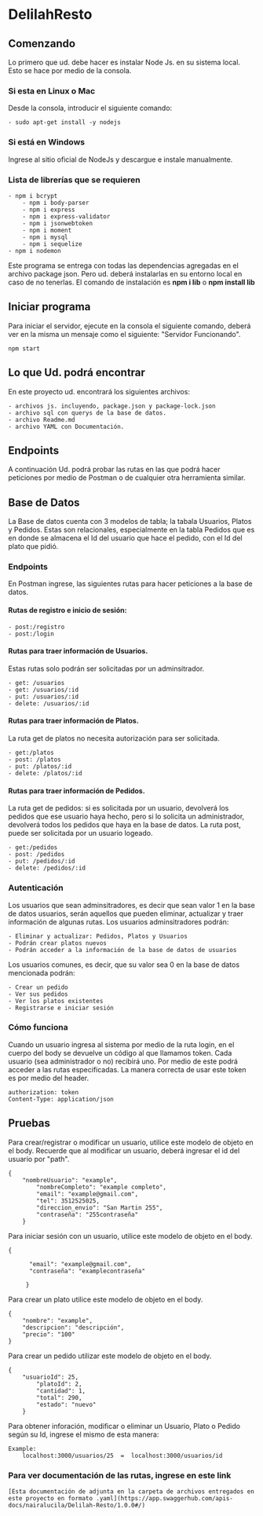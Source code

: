 # DelilahResto

## Comenzando
Lo primero que ud. debe hacer es instalar Node Js. en su sistema local. Esto se hace por medio de la consola.

### Si esta en Linux o Mac
Desde la consola, introducir el siguiente comando:

	- sudo apt-get install -y nodejs
	
### Si está en Windows
Ingrese al sitio oficial de NodeJs y descargue e instale manualmente.

 
### Lista de librerías que se requieren
	- npm i bcrypt
    	- npm i body-parser
    	- npm i express
    	- npm i express-validator
    	- npm i jsonwebtoken
    	- npm i moment
    	- npm i mysql
    	- npm i sequelize
	- npm i nodemon
    
Este programa se entrega con todas las dependencias agregadas en el archivo package json. Pero ud. deberá instalarlas en su entorno local en caso de no tenerlas. El comando de instalación es **npm i lib** o **npm install lib**

## Iniciar programa
Para iniciar el servidor, ejecute en la consola el siguiente comando, deberá ver en la misma un mensaje como el siguiente: "Servidor Funcionando".
	
	npm start
	
## Lo que Ud. podrá encontrar
En este proyecto ud. encontrará los siguientes archivos:

	- archivos js. incluyendo, package.json y package-lock.json
	- archivo sql con querys de la base de datos.
	- archivo Readme.md
	- archivo YAML con Documentación. 

## Endpoints
A continuación Ud. podrá probar las rutas en las que podrá hacer peticiones por medio de Postman o de cualquier otra herramienta similar.

## Base de Datos
La Base de datos cuenta con 3 modelos de tabla; la tabala Usuarios, Platos y Pedidos. Estas son relacionales, especialmente en la tabla Pedidos que es en donde se almacena el Id del usuario que hace el pedido, con el Id del plato que pidió.

### Endpoints
En Postman ingrese, las siguientes rutas para hacer peticiones a la base de datos.

#### Rutas de registro e inicio de sesión:
	
	- post:/registro
	- post:/login
	

#### Rutas para traer información de Usuarios.
Estas rutas solo podrán ser solicitadas por un adminsitrador.
	
	- get: /usuarios
	- get: /usuarios/:id
	- put: /usuarios/:id
	- delete: /usuarios/:id

#### Rutas para traer información de Platos.
La ruta get de platos no necesita autorización para ser solicitada.

	- get:/platos 
	- post: /platos
	- put: /platos/:id
	- delete: /platos/:id

#### Rutas para traer información de Pedidos.
La ruta get de pedidos: si es solicitada por un usuario, devolverá los pedidos que ese usuario haya hecho, pero si lo solicita un administrador, devolverá todos los pedidos que haya en la base de datos. La ruta post, puede ser solicitada por un usuario logeado.

	- get:/pedidos
	- post: /pedidos
	- put: /pedidos/:id
	- delete: /pedidos/:id
	
### Autenticación
Los usuarios que sean adminsitradores, es decir que sean valor 1 en la base de datos usuarios, serán aquellos que pueden eliminar, actualizar y traer información de algunas rutas.
Los usuarios adminsitradores podrán:
	
	- Eliminar y actualizar: Pedidos, Platos y Usuarios
	- Podrán crear platos nuevos
	- Podrán acceder a la información de la base de datos de usuarios

Los usuarios comunes, es decir, que su valor sea 0 en la base de datos mencionada podrán:
	
	- Crear un pedido
	- Ver sus pedidos
	- Ver los platos existentes
	- Registrarse e iniciar sesión

### Cómo funciona
Cuando un usuario ingresa al sistema por medio de la ruta login, en el cuerpo del body se devuelve un código al que llamamos token. Cada usuario (sea administrador o no) recibirá uno. Por medio de este podrá acceder a las rutas especificadas. La manera correcta de usar este token es por medio del header.

	authorization: token
	Content-Type: application/json

## Pruebas

Para crear/registrar o modificar un usuario, utilice este modelo de objeto en el body.
Recuerde que al modificar un usuario, deberá ingresar el id del usuario por "path".

	{
		"nombreUsuario": "example",
    		"nombreCompleto": "example completo",
    		"email": "example@gmail.com",
    		"tel": 3512525025,
    		"direccion_envio": "San Martin 255",
    		"contraseña": "255contraseña"
    	}
	
Para iniciar sesión con un usuario, utilice este modelo de objeto en el body.

	{
	
          "email": "example@gmail.com",
          "contraseña": "examplecontraseña"

     	 }

Para crear un plato utilice este modelo de objeto en el body.

    {
    	"nombre": "example",
    	"descripcion": "descripción",
    	"precio": "100"
    }


Para crear un pedido utilizar este modelo de objeto en el body.


 	{
 		"usuarioId": 25,
    		"platoId": 2,
    		"cantidad": 1,
    		"total": 290,
    		"estado": "nuevo"
      	}

Para obtener inforación, modificar o eliminar un Usuario, Plato o Pedido según su Id, ingrese el mismo de esta manera:
	
	Example:
		localhost:3000/usuarios/25  =  localhost:3000/usuarios/id

### Para ver documentación de las rutas, ingrese en este link
	
	[Esta documentación de adjunta en la carpeta de archivos entregados en este proyecto en formato .yaml](https://app.swaggerhub.com/apis-docs/nairalucila/Delilah-Resto/1.0.0#/)
      
      
     
